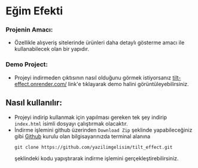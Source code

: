 # Eğim Efekti


### Projenin Amacı:
- Özellikle alışveriş sitelerinde ürünleri daha detaylı gösterme amacı ile kullanabilecek olan bir yapıdır.

### Demo Project:
- Projeyi indirmeden çıktısının nasıl olduğunu görmek istiyorsanız [tilt-effect.onrender.com/](https://tilt-effect.onrender.com/) link'e tıklayarak demo halini görüntüleyebilirsiniz.

## Nasıl kullanılır:
- Projeyi indirip kullanmak için yapılması gereken tek şey indirip `index.html` isimli dosyayı çalıştırmak olacaktır.
- İndirme işlemini github üzerinden `Download Zip` şeklinde yapabileceğiniz gibi [Github](https://git-scm.com/) kurulu olan bilgisayarınızda terminal alanına
  ```
  git clone https://github.com/yazilimgelisim/tilt_effect.git
  ```
  şeklindeki kodu yapıştırarak indirme işlemini gerçekleştirebilirsiniz.
